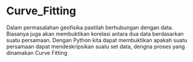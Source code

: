 # Curve_Fitting
Dalam permasalahan geofisika pastilah berhubungan dengan data. Biasanya juga akan membuktikan korelasi antara dua data berdasarkan suatu persamaan. Dengan Python kita dapat membuktikan apakah suatu persamaan dapat mendeskripsikan suatu set data, dengna proses yang dinamakan Curve Fitting
